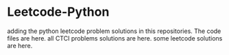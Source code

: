 # Leetcode-Python
adding the python leetcode problem solutions in this repositories. 
The code files are here.
all CTCI problems solutions are here.
some leetcode solutions are here.



























































































































































































































































































































































































































































































































































































































































































































































































































































































































































































































































































